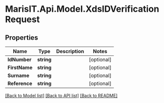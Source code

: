
# MarisIT.Api.Model.XdsIDVerificationRequest

## Properties

Name | Type | Description | Notes
------------ | ------------- | ------------- | -------------
**IdNumber** | **string** |  | [optional] 
**FirstName** | **string** |  | [optional] 
**Surname** | **string** |  | [optional] 
**Reference** | **string** |  | [optional] 

[[Back to Model list]](../README.md#documentation-for-models)
[[Back to API list]](../README.md#documentation-for-api-endpoints)
[[Back to README]](../README.md)

